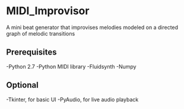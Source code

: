 # MIDI_Improvisor
A mini beat generator that improvises melodies modeled on a directed graph of melodic transitions

## Prerequisites
-Python 2.7
-Python MIDI library
-Fluidsynth
-Numpy

## Optional
-Tkinter, for basic UI
-PyAudio, for live audio playback
